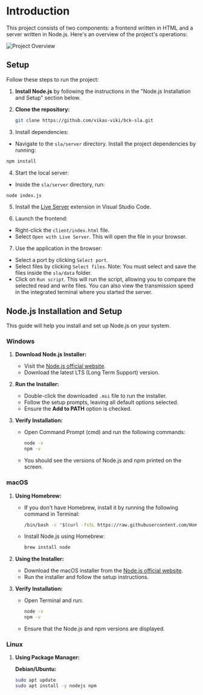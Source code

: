 # Introduction

This project consists of two components: a frontend written in HTML and a server written in Node.js. Here's an overview of the project's operations:

![Project Overview](https://i.ibb.co/mFThk4V/image.png)

## Setup

Follow these steps to run the project:

1. **Install Node.js** by following the instructions in the "Node.js Installation and Setup" section below.

2. **Clone the repository:**
   ```bash
   git clone https://github.com/vikas-viki/bck-sla.git
   ```

3. Install dependencies:

- Navigate to the `sla/server` directory.
Install the project dependencies by running:
```bash
npm install
```

4. Start the local server:

- Inside the `sla/server` directory, run:
```bash
node index.js
```

5. Install the [Live Server](https://marketplace.visualstudio.com/items?itemName=ritwickdey.LiveServer_) extension in Visual Studio Code.

6. Launch the frontend:

- Right-click the `client/index.html` file.
- Select `Open with Live Server`. This will open the file in your browser.

7. Use the application in the browser:

- Select a port by clicking `Select port`.
- Select files by clicking `Select files`. Note: You must select and save the files inside the `sla/data` folder.
- Click on `Run script`. This will run the script, allowing you to compare the selected read and write files. You can also view the transmission speed in the integrated terminal where you started the server.

## Node.js Installation and Setup

This guide will help you install and set up Node.js on your system.

### Windows

1. **Download Node.js Installer:**
   - Visit the [Node.js official website](https://nodejs.org/).
   - Download the latest LTS (Long Term Support) version.

2. **Run the Installer:**
   - Double-click the downloaded `.msi` file to run the installer.
   - Follow the setup prompts, leaving all default options selected.
   - Ensure the **Add to PATH** option is checked.

3. **Verify Installation:**
   - Open Command Prompt (cmd) and run the following commands:
     ```sh
     node -v
     npm -v
     ```
   - You should see the versions of Node.js and npm printed on the screen.

### macOS

1. **Using Homebrew:**
   - If you don't have Homebrew, install it by running the following command in Terminal:
     ```sh
     /bin/bash -c "$(curl -fsSL https://raw.githubusercontent.com/Homebrew/install/HEAD/install.sh)"
     ```
   - Install Node.js using Homebrew:
     ```sh
     brew install node
     ```

2. **Using the Installer:**
   - Download the macOS installer from the [Node.js official website](https://nodejs.org/).
   - Run the installer and follow the setup instructions.

3. **Verify Installation:**
   - Open Terminal and run:
     ```sh
     node -v
     npm -v
     ```
   - Ensure that the Node.js and npm versions are displayed.

### Linux

1. **Using Package Manager:**

   **Debian/Ubuntu:**
   ```sh
   sudo apt update
   sudo apt install -y nodejs npm

